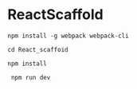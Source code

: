 # ReactScaffold
``
npm install -g webpack webpack-cli
``

``
cd React_scaffoid
``

``
npm install
``

`` 
npm run dev
``
